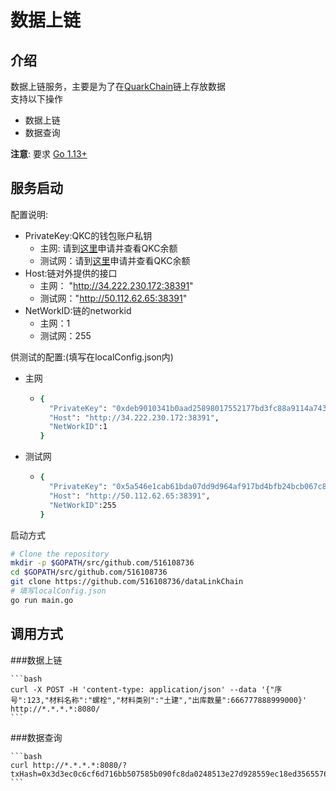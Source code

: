 # 数据上链

## 介绍
数据上链服务，主要是为了在[QuarkChain](http://devnet.quarkchain.io/)链上存放数据   
支持以下操作  
- 数据上链  
- 数据查询
    
**注意**: 要求 [Go 1.13+](https://golang.org/dl/)


## 服务启动

配置说明:   
- PrivateKey:QKC的钱包账户私钥
    + 主网: 请到[这里](https://mainnet.quarkchain.io/wallet)申请并查看QKC余额 
    + 测试网：请到[这里](https://devnet.quarkchain.io/wallet)申请并查看QKC余额
- Host:链对外提供的接口
    + 主网：  "http://34.222.230.172:38391"
    + 测试网："http://50.112.62.65:38391" 
- NetWorkID:链的networkid
    + 主网：1
    + 测试网：255    
    
供测试的配置:(填写在localConfig.json内)
-   主网
       +   ```bash
           {
             "PrivateKey": "0xdeb9010341b0aad25898017552177bd3fc88a9114a74316db871234b6f7eaa9f",
             "Host": "http://34.222.230.172:38391",
             "NetWorkID":1
           }
           ```  
-   测试网
       +    ```bash
            {
              "PrivateKey": "0x5a546e1cab61bda07dd9d964af917bd4bfb24bcb067c86ef479225772bce0053",
              "Host": "http://50.112.62.65:38391",
              "NetWorkID":255
            } 
            ```  

           

启动方式
```bash
# Clone the repository
mkdir -p $GOPATH/src/github.com/516108736
cd $GOPATH/src/github.com/516108736
git clone https://github.com/516108736/dataLinkChain
# 填写localConfig.json
go run main.go
```

## 调用方式

###数据上链

    ```bash
    curl -X POST -H 'content-type: application/json' --data '{"序号":123,"材料名称":"螺栓","材料类别":"土建","出库数量":666777888999000}' http://*.*.*.*:8080/
    ```

###数据查询

    ```bash
    curl http://*.*.*.*:8080/?txHash=0x3d3ec0c6cf6d716bb507585b090fc8da0248513e27d928559ec18ed35655767900000000
    ```
